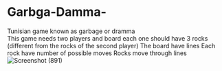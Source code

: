 # Garbga-Damma-
Tunisian game known as garbage or dramma  
This game needs two players and board each one should have 3 rocks (different from the rocks of the second player) 
The board have lines 
Each rock have number of possible moves 
Rocks move through lines
![Screenshot (891)](https://user-images.githubusercontent.com/98539210/173190041-91234979-2121-4fe4-9729-8248232a4fd5.png)

